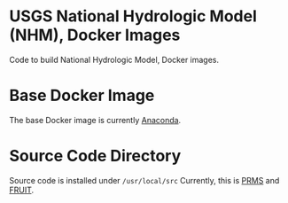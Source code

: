 # USGS National Hydrologic Model (NHM), Docker Images
Code to build National Hydrologic Model, Docker images.

# Base Docker Image
The base Docker image is currently [Anaconda](https://hub.docker.com/r/continuumio/anaconda3).

# Source Code Directory
Source code is installed under `/usr/local/src` Currently, this is [PRMS](https://github.com/nhm-usgs/prms) and [FRUIT](https://sourceforge.net/projects/fortranxunit/).
